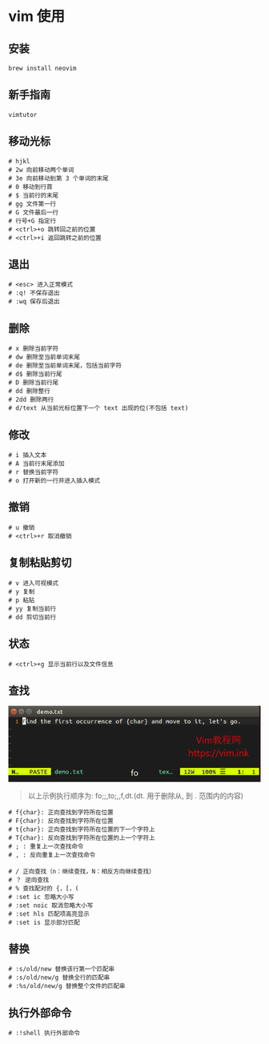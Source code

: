 # vim 使用

## 安装

```Shell
brew install neovim
```

## 新手指南

```Shell
vimtutor
```

## 移动光标

```Shell
# hjkl
# 2w 向前移动两个单词
# 3e 向前移动到第 3 个单词的末尾
# 0 移动到行首
# $ 当前行的末尾
# gg 文件第一行
# G 文件最后一行
# 行号+G 指定行
# <ctrl>+o 跳转回之前的位置
# <ctrl>+i 返回跳转之前的位置
```

## 退出

```Shell
# <esc> 进入正常模式
# :q! 不保存退出
# :wq 保存后退出
```

## 删除

```Shell
# x 删除当前字符
# dw 删除至当前单词末尾
# de 删除至当前单词末尾，包括当前字符
# d$ 删除当前行尾
# D 删除当前行尾
# dd 删除整行
# 2dd 删除两行
# d/text 从当前光标位置下一个 text 出现的位(不包括 text)
```

## 修改

```Shell
# i 插入文本
# A 当前行末尾添加
# r 替换当前字符
# o 打开新的一行并进入插入模式
```

## 撤销

```Shell
# u 撤销
# <ctrl>+r 取消撤销
```

## 复制粘贴剪切

```Shell
# v 进入可视模式
# y 复制
# p 粘贴
# yy 复制当前行
# dd 剪切当前行
````

## 状态

```Shell
# <ctrl>+g 显示当前行以及文件信息
```

## 查找

![vim_search](resources/vim_search.gif)

> 以上示例执行顺序为: fo;;,to;,,f,dt.(dt. 用于删除从, 到 . 范围内的内容)
```S##h##ell
# f{char}: 正向查找到字符所在位置
# F{char}: 反向查找到字符所在位置
# t{char}: 正向查找到字符所在位置的下一个字符上
# T{char}: 反向查找到字符所在位置的上一个字符上
# ; : 重复上一次查找命令
# , : 反向重复上一次查找命令

# / 正向查找（n：继续查找，N：相反方向继续查找）
# ？ 逆向查找
# % 查找配对的 {，[，(
# :set ic 忽略大小写
# :set noic 取消忽略大小写
# :set hls 匹配项高亮显示
# :set is 显示部分匹配
```

## 替换

```Shell
# :s/old/new 替换该行第一个匹配串
# :s/old/new/g 替换全行的匹配串
# :%s/old/new/g 替换整个文件的匹配串
```

## 执行外部命令

```Shell
# :!shell 执行外部命令
```

